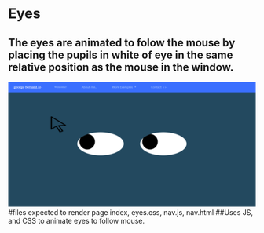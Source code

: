 # Eyes
## The eyes are animated to folow the mouse by placing the pupils in white of eye in the same relative position as the mouse in the window.  
<img src= "eyeView.png" />
#files expected to render page index, eyes.css, nav.js, nav.html
##Uses JS, and CSS to animate eyes to follow mouse.

